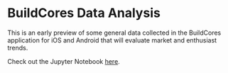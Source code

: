 # BuildCores Data Analysis
This is an early preview of some general data collected in the BuildCores application for iOS and Android that will evaluate market and enthusiast trends.

Check out the Jupyter Notebook [here](BuildCores_Analysis.ipynb).
